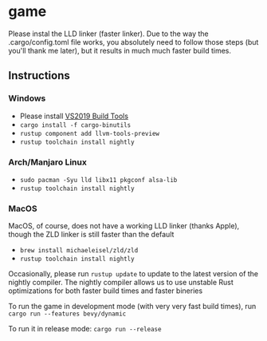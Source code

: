 # game

Please instal the LLD linker (faster linker). Due to the way the .cargo/config.toml file works, you absolutely need to follow those steps (but you'll thank me later), but it results in much much faster build times.

## Instructions
### Windows
- Please install [VS2019 Build Tools](https://visualstudio.microsoft.com/thank-you-downloading-visual-studio/?sku=BuildTools&rel=16)
- `cargo install -f cargo-binutils`
- `rustup component add llvm-tools-preview`
- `rustup toolchain install nightly`
### Arch/Manjaro Linux
- `sudo pacman -Syu lld libx11 pkgconf alsa-lib`
- `rustup toolchain install nightly`
### MacOS
MacOS, of course, does not have a working LLD linker (thanks Apple), though the ZLD linker is still faster than the default
- `brew install michaeleisel/zld/zld`
- `rustup toolchain install nightly`


Occasionally, please run `rustup update` to update to the latest version of the nightly compiler.
The nightly compiler allows us to use unstable Rust optimizations for both faster build times and faster bineries


To run the game in development mode (with very very fast build times), run 
`cargo run --features bevy/dynamic`

To run it in release mode:
`cargo run --release`

